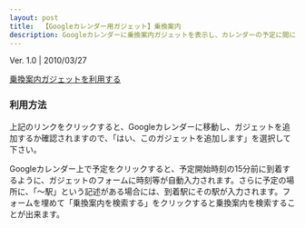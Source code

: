 ```yaml
---
layout: post
title:  【Googleカレンダー用ガジェット】乗換案内
description: Googleカレンダーに乗換案内ガジェットを表示し、カレンダーの予定に間に合うように乗換案内を検索します。予定の場所に「～駅」という記述を加えると、その駅に15分前に着くように乗換案内を検索することが出来ます。
---
```


Ver. 1.0 | 2010/03/27

[乗換案内ガジェットを利用する](http://www.google.com/calendar/render?gadgeturl=http://opensocial.capybala.com/transit/gadget.xml)

### 利用方法
上記のリンクをクリックすると、Googleカレンダーに移動し、ガジェットを追加するか確認されますので、「はい、このガジェットを追加します」を選択して下さい。

Googleカレンダー上で予定をクリックすると、予定開始時刻の15分前に到着するように、ガジェットのフォームに時刻等が自動入力されます。さらに予定の場所に、「～駅」という記述がある場合には、到着駅にその駅が入力されます。フォームを埋めて「乗換案内を検索する」をクリックすると乗換案内を検索することが出来ます。

